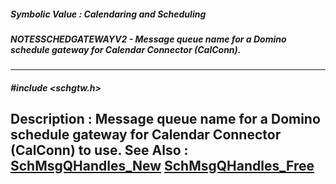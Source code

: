 ##### Symbolic Value : Calendaring and Scheduling
##### NOTESSCHEDGATEWAYV2 - Message queue name for a Domino schedule gateway for Calendar Connector (CalConn).
---
##### #include <schgtw.h>
**Description :**
Message queue name for a Domino schedule gateway for Calendar Connector 
(CalConn) to use.
**See Also :**
[SchMsgQHandles_New](D:/md_files/SchMsgQHandles_New.md)
[SchMsgQHandles_Free](D:/md_files/SchMsgQHandles_Free.md)
---

